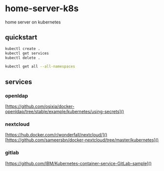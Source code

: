 # home-server-k8s
home server on kubernetes

## quickstart

```bash
kubectl create .
kubectl get services
kubectl delete .
```

```bash
kubectl get all --all-namespaces
```

## services

### openldap

[https://github.com/osixia/docker-openldap/tree/stable/example/kubernetes/using-secrets]()

### nextcloud
[https://hub.docker.com/r/wonderfall/nextcloud/]()
[https://github.com/sameersbn/docker-nextcloud/tree/master/kubernetes]()

### gitlab

[https://github.com/IBM/Kubernetes-container-service-GitLab-sample]()